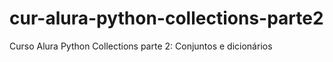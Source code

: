 # cur-alura-python-collections-parte2
Curso Alura Python Collections parte 2: Conjuntos e dicionários

